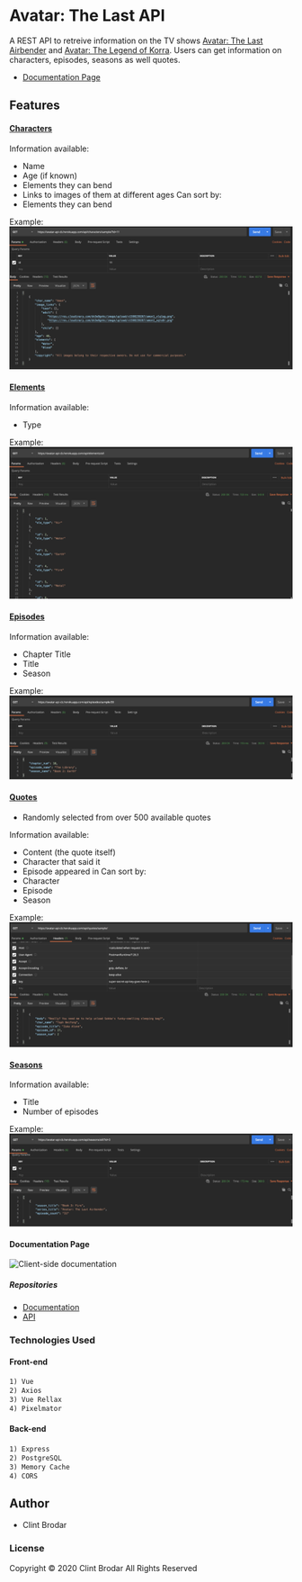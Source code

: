 # Avatar: The Last API
A REST API to retreive information on the TV shows [Avatar: The Last Airbender](https://en.wikipedia.org/wiki/Avatar:_The_Last_Airbender) and [Avatar: The Legend of Korra](https://en.wikipedia.org/wiki/The_Legend_of_Korra).  Users can get information on characters, episodes, seasons as well quotes.

* [Documentation Page](https://avatar-the-last-api.herokuapp.com/)

## Features

#### <ins>Characters</ins>
Information available:
* Name
* Age (if known)
* Elements they can bend
* Links to images of them at different ages
Can sort by:
* Elements they can bend

Example:
![Character request](https://github.com/CB721/avatar-client/blob/master/src/assets/images/character-example.png?raw=true)

#### <ins>Elements</ins>
Information available:
* Type

Example:
![Element request](https://github.com/CB721/avatar-client/blob/master/src/assets/images/element-example.png?raw=true)

#### <ins>Episodes</ins>
Information available:
* Chapter Title
* Title
* Season

Example:
![Episode request](https://github.com/CB721/avatar-client/blob/master/src/assets/images/episode-example.png?raw=true)

#### <ins>Quotes</ins>
* Randomly selected from over 500 available quotes

Information available:
* Content (the quote itself)
* Character that said it
* Episode appeared in
Can sort by:
* Character
* Episode
* Season

Example:
![Quote request](https://github.com/CB721/avatar-client/blob/master/src/assets/images/quote-example.png?raw=true)

#### <ins>Seasons</ins>
Information available:
* Title
* Number of episodes

Example:
![Season request](https://github.com/CB721/avatar-client/blob/master/src/assets/images/season-example.png?raw=true)

#### Documentation Page
![Client-side documentation](https://github.com/CB721/avatar-client/blob/master/src/assets/images/v1-screenshot.png?raw=true)

##### Repositories
* [Documentation](https://github.com/CB721/avatar-client)
* [API](https://github.com/CB721/avatar-api)

### Technologies Used
#### Front-end
    1) Vue
    2) Axios
    3) Vue Rellax 
    4) Pixelmator
#### Back-end
    1) Express
    2) PostgreSQL
    3) Memory Cache
    4) CORS

## Author
* Clint Brodar

### License
Copyright © 2020 Clint Brodar All Rights Reserved